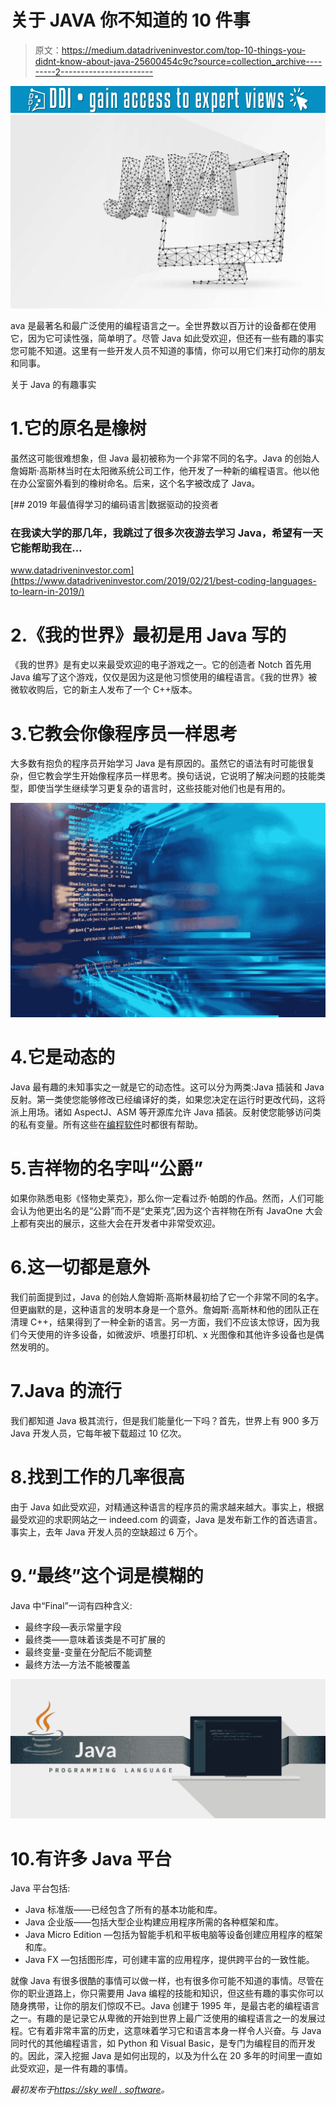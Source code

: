 # 关于 JAVA 你不知道的 10 件事

> 原文：<https://medium.datadriveninvestor.com/top-10-things-you-didnt-know-about-java-25600454c9c?source=collection_archive---------2----------------------->

[![](img/109df02f7748c8dd8f4953144a73c9e5.png)](http://www.track.datadriveninvestor.com/1B9E)![](img/14cf2f5ae9b5367a657a32dacbafb497.png)

ava 是最著名和最广泛使用的编程语言之一。全世界数以百万计的设备都在使用它，因为它可读性强，简单明了。尽管 Java 如此受欢迎，但还有一些有趣的事实您可能不知道。这里有一些开发人员不知道的事情，你可以用它们来打动你的朋友和同事。

关于 Java 的有趣事实

# 1.它的原名是橡树

虽然这可能很难想象，但 Java 最初被称为一个非常不同的名字。Java 的创始人詹姆斯·高斯林当时在太阳微系统公司工作，他开发了一种新的编程语言。他以他在办公室窗外看到的橡树命名。后来，这个名字被改成了 Java。

[](https://www.datadriveninvestor.com/2019/02/21/best-coding-languages-to-learn-in-2019/) [## 2019 年最值得学习的编码语言|数据驱动的投资者

### 在我读大学的那几年，我跳过了很多次夜游去学习 Java，希望有一天它能帮助我在…

www.datadriveninvestor.com](https://www.datadriveninvestor.com/2019/02/21/best-coding-languages-to-learn-in-2019/) 

# 2.《我的世界》最初是用 Java 写的

《我的世界》是有史以来最受欢迎的电子游戏之一。它的创造者 Notch 首先用 Java 编写了这个游戏，仅仅是因为这是他习惯使用的编程语言。《我的世界》被微软收购后，它的新主人发布了一个 C++版本。

# 3.它教会你像程序员一样思考

大多数有抱负的程序员开始学习 Java 是有原因的。虽然它的语法有时可能很复杂，但它教会学生开始像程序员一样思考。换句话说，它说明了解决问题的技能类型，即使当学生继续学习更复杂的语言时，这些技能对他们也是有用的。

![](img/ee4223c1060e7cc0fcf67c89f9abc2be.png)

# 4.它是动态的

Java 最有趣的未知事实之一就是它的动态性。这可以分为两类:Java 插装和 Java 反射。第一类使您能够修改已经编译好的类，如果您决定在运行时更改代码，这将派上用场。诸如 AspectJ、ASM 等开源库允许 Java 插装。反射使您能够访问类的私有变量。所有这些在[编程软件](https://skywell.software/)时都很有帮助。

# 5.吉祥物的名字叫“公爵”

如果你熟悉电影《怪物史莱克》，那么你一定看过乔·帕朗的作品。然而，人们可能会认为他更出名的是“公爵”而不是“史莱克”,因为这个吉祥物在所有 JavaOne 大会上都有突出的展示，这些大会在开发者中非常受欢迎。

# 6.这一切都是意外

我们前面提到过，Java 的创始人詹姆斯·高斯林最初给了它一个非常不同的名字。但更幽默的是，这种语言的发明本身是一个意外。詹姆斯·高斯林和他的团队正在清理 C++，结果得到了一种全新的语言。另一方面，我们不应该太惊讶，因为我们今天使用的许多设备，如微波炉、喷墨打印机、x 光图像和其他许多设备也是偶然发明的。

# 7.Java 的流行

我们都知道 Java 极其流行，但是我们能量化一下吗？首先，世界上有 900 多万 Java 开发人员，它每年被下载超过 10 亿次。

# 8.找到工作的几率很高

由于 Java 如此受欢迎，对精通这种语言的程序员的需求越来越大。事实上，根据最受欢迎的求职网站之一 indeed.com 的调查，Java 是发布新工作的首选语言。事实上，去年 Java 开发人员的空缺超过 6 万个。

# 9.“最终”这个词是模糊的

Java 中“Final”一词有四种含义:

*   最终字段—表示常量字段
*   最终类——意味着该类是不可扩展的
*   最终变量-变量在分配后不能调整
*   最终方法—方法不能被覆盖

![](img/37409323393deb25e970314a193c77c4.png)

# 10.有许多 Java 平台

Java 平台包括:

*   Java 标准版——已经包含了所有的基本功能和库。
*   Java 企业版——包括大型企业构建应用程序所需的各种框架和库。
*   Java Micro Edition —包括为智能手机和平板电脑等设备创建应用程序的框架和库。
*   Java FX —包括图形库，可创建丰富的应用程序，提供跨平台的一致性能。

就像 Java 有很多很酷的事情可以做一样，也有很多你可能不知道的事情。尽管在你的职业道路上，你只需要用 Java 编程的技能和知识，但这些有趣的事实你可以随身携带，让你的朋友们惊叹不已。Java 创建于 1995 年，是最古老的编程语言之一。有趣的是记录它从卑微的开始到世界上最广泛使用的编程语言之一的发展过程。它有着非常丰富的历史，这意味着学习它和语言本身一样令人兴奋。与 Java 同时代的其他编程语言，如 Python 和 Visual Basic，是专门为编程目的而开发的。因此，深入挖掘 Java 是如何出现的，以及为什么在 20 多年的时间里一直如此受欢迎，是一件有趣的事情。

*最初发布于*[*https://sky well . software*](https://skywell.software/blog/top-10-things-you-didn-t-know-about-java/)*。*